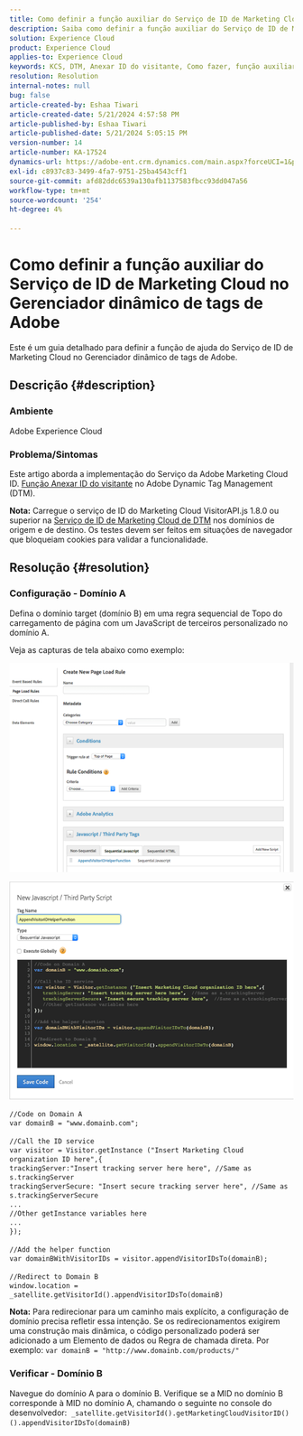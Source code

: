 ```yaml
---
title: Como definir a função auxiliar do Serviço de ID de Marketing Cloud no Gerenciador dinâmico de tags de Adobe
description: Saiba como definir a função auxiliar do Serviço de ID de Marketing Cloud no Gerenciador dinâmico de tags de Adobe.
solution: Experience Cloud
product: Experience Cloud
applies-to: Experience Cloud
keywords: KCS, DTM, Anexar ID do visitante, Como fazer, função auxiliar do serviço de ID do Marketing Cloud, Gerenciador dinâmico de tags de Adobe, Adobe Experience Cloud
resolution: Resolution
internal-notes: null
bug: false
article-created-by: Eshaa Tiwari
article-created-date: 5/21/2024 4:57:58 PM
article-published-by: Eshaa Tiwari
article-published-date: 5/21/2024 5:05:15 PM
version-number: 14
article-number: KA-17524
dynamics-url: https://adobe-ent.crm.dynamics.com/main.aspx?forceUCI=1&pagetype=entityrecord&etn=knowledgearticle&id=ae45c245-9317-ef11-9f8a-6045bd006793
exl-id: c8937c83-3499-4fa7-9751-25ba4543cff1
source-git-commit: afd82ddc6539a130afb1137583fbcc93dd047a56
workflow-type: tm+mt
source-wordcount: '254'
ht-degree: 4%

---
```


# Como definir a função auxiliar do Serviço de ID de Marketing Cloud no Gerenciador dinâmico de tags de Adobe


Este é um guia detalhado para definir a função de ajuda do Serviço de ID de Marketing Cloud no Gerenciador dinâmico de tags de Adobe.

## Descrição {#description}


### <b>Ambiente</b>

Adobe Experience Cloud

### <b>Problema/Sintomas</b>

Este artigo aborda a implementação do Serviço da Adobe Marketing Cloud ID. [Função Anexar ID do visitante](https://experienceleague.adobe.com/docs/id-service/using/id-service-api/methods/appendvisitorid.html?lang=pt-BR) no Adobe Dynamic Tag Management (DTM).

<b>Nota:</b> Carregue o serviço de ID do Marketing Cloud VisitorAPI.js 1.8.0 ou superior na [Serviço de ID de Marketing Cloud de DTM](https://experienceleague.adobe.com/docs/id-service/using/id-service-api/methods/getmcvid.html) nos domínios de origem e de destino. Os testes devem ser feitos em situações de navegador que bloqueiam cookies para validar a funcionalidade.


## Resolução {#resolution}


### <b>Configuração - Domínio A</b>

Defina o domínio target (domínio B) em uma regra sequencial de Topo do carregamento de página com um JavaScript de terceiros personalizado no domínio A.

Veja as capturas de tela abaixo como exemplo:

![](assets/93c9b7f8-9317-ef11-9f8a-6045bd006793.png)



![](assets/d564f810-9417-ef11-9f8a-6045bd006793.png)


```clike
//Code on Domain A
var domainB = "www.domainb.com";
 
//Call the ID service
var visitor = Visitor.getInstance ("Insert Marketing Cloud organization ID here",{
trackingServer:"Insert tracking server here here", //Same as s.trackingServer
trackingServerSecure: "Insert secure tracking server here", //Same as s.trackingServerSecure
...
//Other getInstance variables here
...
});
 
//Add the helper function
var domainBWithVisitorIDs = visitor.appendVisitorIDsTo(domainB);
 
//Redirect to Domain B
window.location = _satellite.getVisitorId().appendVisitorIDsTo(domainB)
```


<b>Nota:</b> Para redirecionar para um caminho mais explícito, a configuração de domínio precisa refletir essa intenção. Se os redirecionamentos exigirem uma construção mais dinâmica, o código personalizado poderá ser adicionado a um Elemento de dados ou Regra de chamada direta. Por exemplo: `var domainB = "http://www.domainb.com/products/"`

### <b>Verificar - Domínio B</b>

Navegue do domínio A para o domínio B. Verifique se a MID no domínio B corresponde à MID no domínio A, chamando o seguinte no console do desenvolvedor:  `_satellite.getVisitorId().getMarketingCloudVisitorID()().appendVisitorIDsTo(domainB)`
